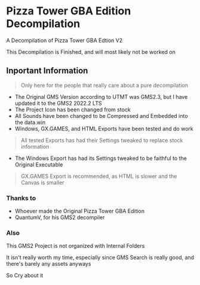 # Pizza Tower GBA Edition Decompilation
 A Decompilation of Pizza Tower GBA Edtion V2

This Decompilation is Finished, and will most likely not be worked on

## Inportant Information
> Only here for the people that really care about a pure decompilation

- The Original GMS Version according to UTMT was GMS2.3, but I have updated it to the GMS2 2022.2 LTS
- The Project Icon has been changed from stock
- All Sounds have been changed to be Compressed and Embedded into the data.win
- Windows, GX.GAMES, and HTML Exports have been tested and do work

> All tested Exports has had their Settings tweaked to replace stock information

- The Windows Export has had its Settings tweaked to be faithful to the Original Executable

> GX.GAMES Export is recommended, as HTML is slower and the Canvas is smaller

### Thanks to
- Whoever made the Original Pizza Tower GBA Edition
- QuantumV, for his GMS2 decompiler

### Also
This GMS2 Project is not organized with Internal Folders

It isn't really worth my time, especially since GMS Search is really good, and there's barely any assets anyways

So Cry about it